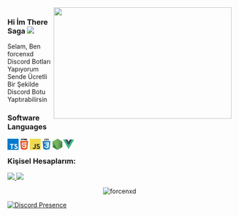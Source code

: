 <img src="https://cdn.discordapp.com/attachments/881992907203178547/884964124449177650/tumblr_841f18a37f696f6fb081133978c84757_da1bdb06_400.gif" align="right" width="400" height="250">

### Hi İm There Saga <img src="https://cdn.discordapp.com/emojis/881601062522454036.png?v=1" height="20px"></h2>

<p align="left">Selam, Ben forcenxd Discord Botları Yapıyorum Sende Ücretli Bir Şekilde Discord Botu Yaptırabilirsin


### Software Languages

<img align="left"  src="https://raw.githubusercontent.com/github/explore/80688e429a7d4ef2fca1e82350fe8e3517d3494d/topics/typescript/typescript.png" width="25" height="25" />
<img align="left"  src="https://raw.githubusercontent.com/github/explore/80688e429a7d4ef2fca1e82350fe8e3517d3494d/topics/html/html.png" width="25" height="25" />
<img align="left" src="https://raw.githubusercontent.com/github/explore/80688e429a7d4ef2fca1e82350fe8e3517d3494d/topics/javascript/javascript.png" width="25" height="25" />
<img align="left" src="https://raw.githubusercontent.com/github/explore/80688e429a7d4ef2fca1e82350fe8e3517d3494d/topics/css/css.png" width="25" height="25" />
<img align="left" src="https://raw.githubusercontent.com/github/explore/80688e429a7d4ef2fca1e82350fe8e3517d3494d/topics/nodejs/nodejs.png" width="25" height="25" />
<img align="left" src="https://raw.githubusercontent.com/github/explore/80688e429a7d4ef2fca1e82350fe8e3517d3494d/topics/vue/vue.png" width="25" height="25" />
<br />
<h3>Kişisel Hesaplarım:</h3>
<p align="left">
<a href="https://discord.com/users/852690897727914005" target"blank_"><img src="https://img.shields.io/badge/Discord%20-7289DA.svg?&style=for-the-badge&logo=discord&logoColor=white">
<a href="https://github.com/forcenxdd" target"blank_"><img src="https://img.shields.io/badge/GitHub%20-191717.svg?&style=for-the-badge&logo=github&logoColor=white"></a>
</p>
<p align="center"> <img src="https://komarev.com/ghpvc/?username=forcenxd" alt="forcenxd" /> </p>



[![Discord Presence](https://lanyard-profile-readme.vercel.app/api/228915240786460672)](https://discord.com/users/852690897727914005)
